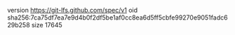 version https://git-lfs.github.com/spec/v1
oid sha256:7ca75df7ea7e9d4b0f2df5be1af0cc8ea6d5ff5cbfe99270e9051fadc629b258
size 17645

